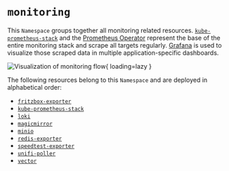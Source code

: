 # `monitoring`

This `Namespace` groups together all monitoring related resources. [`kube-prometheus-stack`](https://github.com/prometheus-operator/kube-prometheus) and the [Prometheus Operator](https://github.com/prometheus-operator/prometheus-operator) represent the base of the entire monitoring stack and scrape all targets regularly. [Grafana](https://grafana.com/grafana/) is used to visualize those scraped data in multiple application-specific dashboards.

![Visualization of monitoring flow](https://k8s.pascaliske.dev/assets/monitoring-flow.jpg){ loading=lazy }

The following resources belong to this `Namespace` and are deployed in alphabetical order:

- [`fritzbox-exporter`](/cluster/services/monitoring/fritzbox-exporter/)
- [`kube-prometheus-stack`](/cluster/services/monitoring/kube-prometheus-stack/)
- [`loki`](/cluster/services/monitoring/loki/)
- [`magicmirror`](/cluster/services/monitoring/magicmirror/)
- [`minio`](/cluster/services/monitoring/minio/)
- [`redis-exporter`](/cluster/services/monitoring/redis-exporter/)
- [`speedtest-exporter`](/cluster/services/monitoring/speedtest-exporter/)
- [`unifi-poller`](/cluster/services/monitoring/unifi-poller/)
- [`vector`](/cluster/services/monitoring/vector/)
